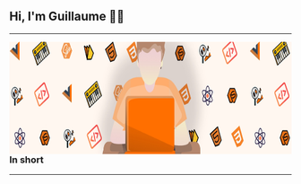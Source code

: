 ## Hi, I'm Guillaume 🙋‍♂️
----
<img align="left" alt="Working man with developments tools and languages, music and stocks icons" width="1920px" height="200px" src="./assets/Front_panel_github.jpg" />

### In short
---


